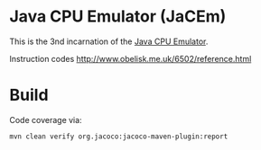 <!---
 Licensed to the Apache Software Foundation (ASF) under one or more
 contributor license agreements.  See the NOTICE file distributed with
 this work for additional information regarding copyright ownership.
 The ASF licenses this file to You under the Apache License, Version 2.0
 (the "License"); you may not use this file except in compliance with
 the License.  You may obtain a copy of the License at

      http://www.apache.org/licenses/LICENSE-2.0

 Unless required by applicable law or agreed to in writing, software
 distributed under the License is distributed on an "AS IS" BASIS,
 WITHOUT WARRANTIES OR CONDITIONS OF ANY KIND, either express or implied.
 See the License for the specific language governing permissions and
 limitations under the License.
-->
# Java CPU Emulator (JaCEm)

This is the 3nd incarnation of the [Java CPU Emulator](https://github.com/khmarbaise/CPUEmu). 

Instruction codes http://www.obelisk.me.uk/6502/reference.html

# Build

Code coverage via:
```bash
mvn clean verify org.jacoco:jacoco-maven-plugin:report
```
